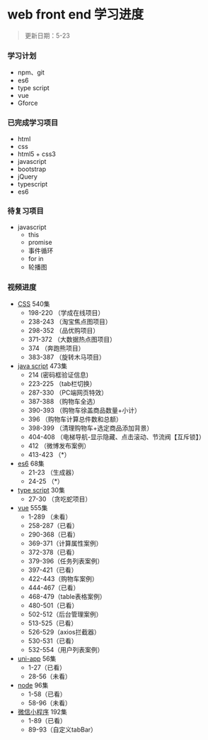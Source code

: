 # web front end 学习进度

> 更新日期：5-23

### 学习计划

- npm、git
- es6
- type script
- vue
- Gforce

### 已完成学习项目

- html
- css
- html5 + css3
- javascript
- bootstrap
- jQuery
- typescript
- es6

### 待复习项目

- javascript 
  - this
  - promise
  - 事件循环
  - for in
  - 轮播图

### 视频进度

- [CSS](https://www.bilibili.com/video/BV14J4114768?spm_id_from=333.337.search-card.all.click) 	540集
  - 198-220 （学成在线项目）
  - 238-243 （淘宝焦点图项目）
  - 298-352 （品优购项目）
  - 371-372 （大数据热点图项目）
  - 374         （奔跑熊项目）
  - 383-387 （旋转木马项目）
- [java script](https://www.bilibili.com/video/BV1Sy4y1C7ha)   473集
    - 214			(密码框验证信息)
    - 223-225   （tab栏切换） 
    - 287-330   （PC端网页特效）
    - 387-388   （购物车全选）
    - 390-393   （购物车徐盖商品数量+小计）
    - 396           （购物车计算总件数和总额）
    - 398-399    （清理购物车+选定商品添加背景）
    - 404-408    （电梯导航-显示隐藏、点击滚动、节流阀【互斥锁】）
    - 412            （微博发布案例）
    - 413-423     （*）
- [es6](https://www.bilibili.com/video/BV1uK411H7on?p=20&spm_id_from=333.1007.top_right_bar_window_history.content.click) 68集
    - 21-23			（生成器）
    - 24-25  （*）
- [type script](https://www.bilibili.com/video/BV1Xy4y1v7S2?spm_id_from=333.337.search-card.all.click)    30集
    - 27-30        （贪吃蛇项目）
- [vue](https://www.bilibili.com/video/BV1zq4y1p7ga?p=290)     555集
    - 1-289 （未看）
    - 258-287（已看）
    - 290-368（已看）
    - 369-371（计算属性案例）
    - 372-378（已看）
    - 379-396（任务列表案例）
    - 397-421（已看）
    - 422-443（购物车案例）
    - 444-467（已看）
    - 468-479（table表格案例）
    - 480-501（已看）
    - 502-512（后台管理案例）
    - 513-525（已看）
    - 526-529（axios拦截器）
    - 530-531（已看）
    - 532-554（用户列表案例）
- [uni-app](https://www.bilibili.com/video/BV1BJ411W7pX?vd_source=89e7c7520dcc682cb1b72284674fbbf4) 56集
    - 1-27（已看）
    - 28-56（未看）
- [node](https://www.bilibili.com/video/BV1a34y167AZ?p=1) 96集
    - 1-58（已看）
    - 58-96（未看）
- [微信小程序](https://www.bilibili.com/video/BV1834y1676P?p=1) 192集
    - 1-89（已看）
    - 89-93（自定义tabBar）